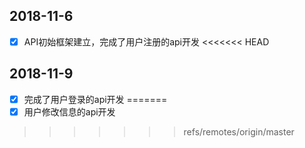 ## 2018-11-6
- [x] API初始框架建立，完成了用户注册的api开发
<<<<<<< HEAD
## 2018-11-9
- [x] 完成了用户登录的api开发
=======
- [x] 用户修改信息的api开发
>>>>>>> refs/remotes/origin/master
